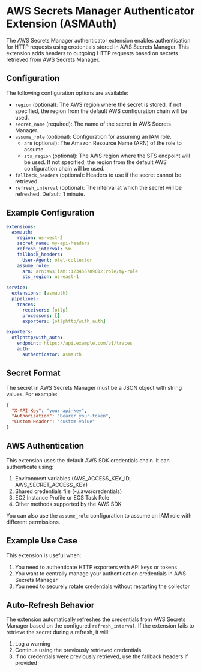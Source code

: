 # AWS Secrets Manager Authenticator Extension (ASMAuth)

The AWS Secrets Manager authenticator extension enables authentication for HTTP requests using credentials stored in AWS Secrets Manager. This extension adds headers to outgoing HTTP requests based on secrets retrieved from AWS Secrets Manager.

## Configuration

The following configuration options are available:

- `region` (optional): The AWS region where the secret is stored. If not specified, the region from the default AWS configuration chain will be used.
- `secret_name` (required): The name of the secret in AWS Secrets Manager.
- `assume_role` (optional): Configuration for assuming an IAM role.
  - `arn` (optional): The Amazon Resource Name (ARN) of the role to assume.
  - `sts_region` (optional): The AWS region where the STS endpoint will be used. If not specified, the region from the default AWS configuration chain will be used.
- `fallback_headers` (optional): Headers to use if the secret cannot be retrieved.
- `refresh_interval` (optional): The interval at which the secret will be refreshed. Default: 1 minute.

## Example Configuration

```yaml
extensions:
  asmauth:
    region: us-west-2
    secret_name: my-api-headers
    refresh_interval: 5m
    fallback_headers:
      User-Agent: otel-collector
    assume_role:
      arn: arn:aws:iam::123456789012:role/my-role
      sts_region: us-east-1

service:
  extensions: [asmauth]
  pipelines:
    traces:
      receivers: [otlp]
      processors: []
      exporters: [otlphttp/with_auth]

exporters:
  otlphttp/with_auth:
    endpoint: https://api.example.com/v1/traces
    auth:
      authenticator: asmauth
```

## Secret Format

The secret in AWS Secrets Manager must be a JSON object with string values. For example:

```json
{
  "X-API-Key": "your-api-key",
  "Authorization": "Bearer your-token",
  "Custom-Header": "custom-value"
}
```

## AWS Authentication

This extension uses the default AWS SDK credentials chain. It can authenticate using:

1. Environment variables (AWS_ACCESS_KEY_ID, AWS_SECRET_ACCESS_KEY)
2. Shared credentials file (~/.aws/credentials)
3. EC2 Instance Profile or ECS Task Role
4. Other methods supported by the AWS SDK

You can also use the `assume_role` configuration to assume an IAM role with different permissions.

## Example Use Case

This extension is useful when:

1. You need to authenticate HTTP exporters with API keys or tokens
2. You want to centrally manage your authentication credentials in AWS Secrets Manager
3. You need to securely rotate credentials without restarting the collector

## Auto-Refresh Behavior

The extension automatically refreshes the credentials from AWS Secrets Manager based on the configured `refresh_interval`. If the extension fails to retrieve the secret during a refresh, it will:

1. Log a warning
2. Continue using the previously retrieved credentials
3. If no credentials were previously retrieved, use the fallback headers if provided
